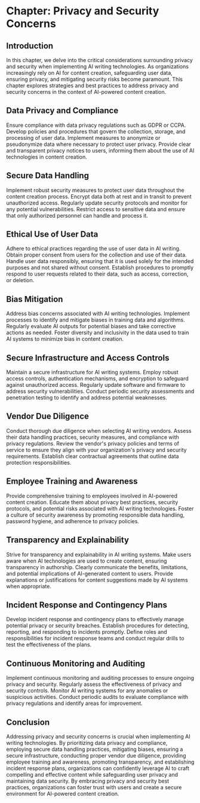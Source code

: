 Chapter: Privacy and Security Concerns
======================================

Introduction
------------

In this chapter, we delve into the critical considerations surrounding privacy and security when implementing AI writing technologies. As organizations increasingly rely on AI for content creation, safeguarding user data, ensuring privacy, and mitigating security risks become paramount. This chapter explores strategies and best practices to address privacy and security concerns in the context of AI-powered content creation.

Data Privacy and Compliance
---------------------------

Ensure compliance with data privacy regulations such as GDPR or CCPA. Develop policies and procedures that govern the collection, storage, and processing of user data. Implement measures to anonymize or pseudonymize data where necessary to protect user privacy. Provide clear and transparent privacy notices to users, informing them about the use of AI technologies in content creation.

Secure Data Handling
--------------------

Implement robust security measures to protect user data throughout the content creation process. Encrypt data both at rest and in transit to prevent unauthorized access. Regularly update security protocols and monitor for any potential vulnerabilities. Restrict access to sensitive data and ensure that only authorized personnel can handle and process it.

Ethical Use of User Data
------------------------

Adhere to ethical practices regarding the use of user data in AI writing. Obtain proper consent from users for the collection and use of their data. Handle user data responsibly, ensuring that it is used solely for the intended purposes and not shared without consent. Establish procedures to promptly respond to user requests related to their data, such as access, correction, or deletion.

Bias Mitigation
---------------

Address bias concerns associated with AI writing technologies. Implement processes to identify and mitigate biases in training data and algorithms. Regularly evaluate AI outputs for potential biases and take corrective actions as needed. Foster diversity and inclusivity in the data used to train AI systems to minimize bias in content creation.

Secure Infrastructure and Access Controls
-----------------------------------------

Maintain a secure infrastructure for AI writing systems. Employ robust access controls, authentication mechanisms, and encryption to safeguard against unauthorized access. Regularly update software and firmware to address security vulnerabilities. Conduct periodic security assessments and penetration testing to identify and address potential weaknesses.

Vendor Due Diligence
--------------------

Conduct thorough due diligence when selecting AI writing vendors. Assess their data handling practices, security measures, and compliance with privacy regulations. Review the vendor's privacy policies and terms of service to ensure they align with your organization's privacy and security requirements. Establish clear contractual agreements that outline data protection responsibilities.

Employee Training and Awareness
-------------------------------

Provide comprehensive training to employees involved in AI-powered content creation. Educate them about privacy best practices, security protocols, and potential risks associated with AI writing technologies. Foster a culture of security awareness by promoting responsible data handling, password hygiene, and adherence to privacy policies.

Transparency and Explainability
-------------------------------

Strive for transparency and explainability in AI writing systems. Make users aware when AI technologies are used to create content, ensuring transparency in authorship. Clearly communicate the benefits, limitations, and potential implications of AI-generated content to users. Provide explanations or justifications for content suggestions made by AI systems when appropriate.

Incident Response and Contingency Plans
---------------------------------------

Develop incident response and contingency plans to effectively manage potential privacy or security breaches. Establish procedures for detecting, reporting, and responding to incidents promptly. Define roles and responsibilities for incident response teams and conduct regular drills to test the effectiveness of the plans.

Continuous Monitoring and Auditing
----------------------------------

Implement continuous monitoring and auditing processes to ensure ongoing privacy and security. Regularly assess the effectiveness of privacy and security controls. Monitor AI writing systems for any anomalies or suspicious activities. Conduct periodic audits to evaluate compliance with privacy regulations and identify areas for improvement.

Conclusion
----------

Addressing privacy and security concerns is crucial when implementing AI writing technologies. By prioritizing data privacy and compliance, employing secure data handling practices, mitigating biases, ensuring a secure infrastructure, conducting proper vendor due diligence, providing employee training and awareness, promoting transparency, and establishing incident response plans, organizations can confidently leverage AI to craft compelling and effective content while safeguarding user privacy and maintaining data security. By embracing privacy and security best practices, organizations can foster trust with users and create a secure environment for AI-powered content creation.
